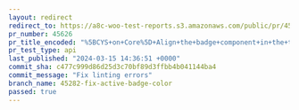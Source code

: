 ```yaml
---
layout: redirect
redirect_to: https://a8c-woo-test-reports.s3.amazonaws.com/public/pr/45626/api/index.html
pr_number: 45626
pr_title_encoded: "%5BCYS+on+Core%5D+Align+the+badge+component+in+the+themes+intro+screen"
pr_test_type: api
last_published: "2024-03-15 14:36:51 +0000"
commit_sha: c477c999d86d25d3c70bf89d3ffbb4b041144ba4
commit_message: "Fix linting errors"
branch_name: 45282-fix-active-badge-color
passed: true
---
```

